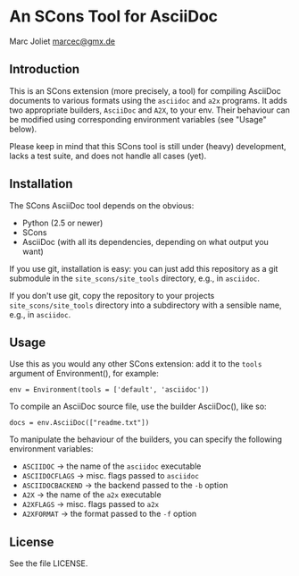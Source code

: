 # An SCons Tool for AsciiDoc
Marc Joliet <marcec@gmx.de>

## Introduction

This is an SCons extension (more precisely, a tool) for compiling AsciiDoc
documents to various formats using the `asciidoc` and `a2x` programs.  It adds
two appropriate builders, `AsciiDoc` and `A2X`, to your env.  Their behaviour
can be modified using corresponding environment variables (see "Usage" below).

Please keep in mind that this SCons tool is still under (heavy) development,
lacks a test suite, and does not handle all cases (yet).

## Installation

The SCons AsciiDoc tool depends on the obvious:

- Python (2.5 or newer)
- SCons
- AsciiDoc (with all its dependencies, depending on what output you want)

If you use git, installation is easy: you can just add this repository as a git
submodule in the `site_scons/site_tools` directory, e.g., in `asciidoc`.

If you don't use git, copy the repository to your projects
`site_scons/site_tools` directory into a subdirectory with a sensible name,
e.g., in `asciidoc`.

## Usage

Use this as you would any other SCons extension: add it to the `tools` argument
of Environment(), for example:

    env = Environment(tools = ['default', 'asciidoc'])

To compile an AsciiDoc source file, use the builder AsciiDoc(), like so:

    docs = env.AsciiDoc(["readme.txt"])

To manipulate the behaviour of the builders, you can specify the following
environment variables:

- `ASCIIDOC`          -> the name of the `asciidoc` executable
- `ASCIIDOCFLAGS`     -> misc. flags passed to `asciidoc`
- `ASCIIDOCBACKEND`   -> the backend passed to the `-b` option
- `A2X`               -> the name of the `a2x` executable
- `A2XFLAGS`          -> misc. flags passed to `a2x`
- `A2XFORMAT`         -> the format passed to the `-f` option

## License

See the file LICENSE.
